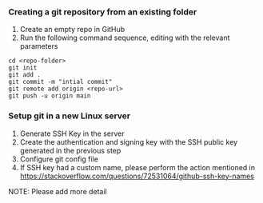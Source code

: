 
### Creating a git repository from an existing folder

1. Create an empty repo in GitHub
2. Run the following command sequence, editing with the relevant parameters
```
cd <repo-folder>
git init
git add .
git commit -m "intial commit"
git remote add origin <repo-url>
git push -u origin main
```

### Setup git in a new Linux server

1. Generate SSH Key in the server
2. Create the authentication and signing key with the SSH public key generated in the previous step
3. Configure git config file
4. If SSH key had a custom name, please perform the action mentioned in https://stackoverflow.com/questions/72531064/github-ssh-key-names

NOTE: Please add more detail
